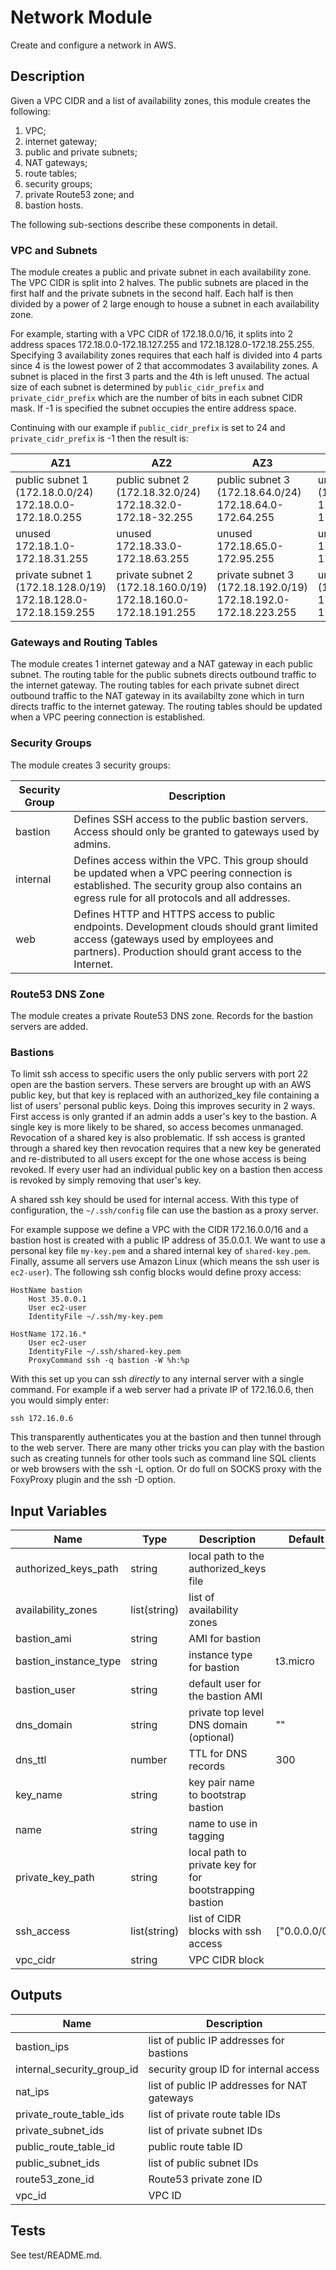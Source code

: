 # Network Module

Create and configure a network in AWS.

## Description

Given a VPC CIDR and a list of availability zones, this module creates the
following:
1. VPC;
1. internet gateway;
1. public and private subnets;
1. NAT gateways;
1. route tables;
1. security groups;
1. private Route53 zone; and
1. bastion hosts.

The following sub-sections describe these components in detail.

### VPC and Subnets

The module creates a public and private subnet in each availability zone. The
VPC CIDR is split into 2 halves. The public subnets are placed in the first
half and the private subnets in the second half. Each half is then divided by
a power of 2 large enough to house a subnet in each availability zone.

For example, starting with a VPC CIDR of 172.18.0.0/16, it splits into 2
address spaces 172.18.0.0-172.18.127.255 and 172.18.128.0-172.18.255.255.
Specifying 3 availability zones requires that each half is divided into 4 parts
since 4 is the lowest power of 2 that accommodates 3 availability zones. A
subnet is placed in the first 3 parts and the 4th is left unused. The actual
size of each subnet is determined by `public_cidr_prefix` and
`private_cidr_prefix` which are the number of bits in each subnet CIDR mask. If
-1 is specified the subnet occupies the entire address space.

Continuing with our example if `public_cidr_prefix` is set to 24 and
`private_cidr_prefix` is -1 then the result is:

| AZ1 | AZ2 | AZ3 | N/A |
| --- | --- | --- | --- |
| public subnet 1 (172.18.0.0/24)<br>172.18.0.0-172.18.0.255 | public subnet 2 (172.18.32.0/24)<br>172.18.32.0-172.18-32.255 | public subnet 3 (172.18.64.0/24)<br>172.18.64.0-172.64.255 | unused (172.18.96.0/24)<br>172.18.96.0-172.18.96.255 |
| unused<br>172.18.1.0-172.18.31.255 | unused<br>172.18.33.0-172.18.63.255 | unused<br>172.18.65.0-172.95.255 | unused<br>172.18.97.0-172.18.127.255 |
| private subnet 1 (172.18.128.0/19)<br>172.18.128.0-172.18.159.255 | private subnet 2 (172.18.160.0/19)<br>172.18.160.0-172.18.191.255 | private subnet 3 (172.18.192.0/19)<br>172.18.192.0-172.18.223.255 | unused (172.18.224.0/19)<br>172.18.224.0-172.18.255.255 |

### Gateways and Routing Tables

The module creates 1 internet gateway and a NAT gateway in each public subnet.
The routing table for the public subnets directs outbound traffic to the
internet gateway. The routing tables for each private subnet direct outbound
traffic to the NAT gateway in its availabilty zone which in turn directs
traffic to the internet gateway. The routing tables should be updated when a
VPC peering connection is established.

### Security Groups

The module creates 3 security groups:

| Security Group | Description |
| -------------- | ----------- |
| bastion | Defines SSH access to the public bastion servers. Access should only be granted to gateways used by admins. |
| internal | Defines access within the VPC. This group should be updated when a VPC peering connection is established. The security group also contains an egress rule for all protocols and all addresses. |
| web | Defines HTTP and HTTPS access to public endpoints. Development clouds should grant limited access (gateways used by employees and partners). Production should grant access to the Internet. |

### Route53 DNS Zone

The module creates a private Route53 DNS zone. Records for the bastion servers
are added.

### Bastions

To limit ssh access to specific users the only public servers with port 22 open
are the bastion servers. These servers are brought up with an AWS public key,
but that key is replaced with an authorized_key file containing a list of
users' personal public keys. Doing this improves security in 2 ways. First
access is only granted if an admin adds a user's key to the bastion. A single
key is more likely to be shared, so access becomes unmanaged. Revocation of a
shared key is also problematic. If ssh access is granted through a shared key
then revocation requires that a new key be generated and re-distributed to all
users except for the one whose access is being revoked. If every user had an
individual public key on a bastion then access is revoked by simply removing
that user's key.

A shared ssh key should be used for internal access. With this type of
configuration, the `~/.ssh/config` file can use the bastion as a proxy server.

For example suppose we define a VPC with the CIDR 172.16.0.0/16 and a bastion
host is created with a public IP address of 35.0.0.1. We want to use a personal
key file `my-key.pem` and a shared internal key of `shared-key.pem`. Finally,
assume all servers use Amazon Linux (which means the ssh user is `ec2-user`).
The following ssh config blocks would define proxy access:

    HostName bastion
        Host 35.0.0.1
        User ec2-user
        IdentityFile ~/.ssh/my-key.pem
    
    HostName 172.16.*
        User ec2-user
        IdentityFile ~/.ssh/shared-key.pem
        ProxyCommand ssh -q bastion -W %h:%p

With this set up you can ssh _directly_ to any internal server with a single
command. For example if a web server had a private IP of 172.16.0.6, then you
would simply enter:

    ssh 172.16.0.6

This transparently authenticates you at the bastion and then tunnel through to
the web server. There are many other tricks you can play with the bastion such
as creating tunnels for other tools such as command line SQL clients or web
browsers with the ssh -L option. Or do full on SOCKS proxy with the FoxyProxy
plugin and the ssh -D option.

## Input Variables

| Name | Type | Description | Default |
| ---- | ---- | ----------- | ------- |
| authorized_keys_path | string | local path to the authorized_keys file |  |
| availability_zones | list(string) | list of availability zones |  |
| bastion_ami | string | AMI for bastion |  |
| bastion_instance_type | string | instance type for bastion | t3.micro |
| bastion_user | string | default user for the bastion AMI |  |
| dns_domain | string | private top level DNS domain (optional) | "" |
| dns_ttl | number | TTL for DNS records | 300 |
| key_name | string | key pair name to bootstrap bastion |  |
| name | string | name to use in tagging |  |
| private_key_path | string | local path to private key for for bootstrapping bastion |  |
| ssh_access | list(string) | list of CIDR blocks with ssh access | ["0.0.0.0/0"] |
| vpc_cidr | string | VPC CIDR block |  |

## Outputs

| Name | Description |
| ---- | ----------- |
| bastion_ips | list of public IP addresses for bastions |
| internal_security_group_id | security group ID for internal access |
| nat_ips | list of public IP addresses for NAT gateways |
| private_route_table_ids | list of private route table IDs |
| private_subnet_ids | list of private subnet IDs |
| public_route_table_id | public route table ID |
| public_subnet_ids | list of public subnet IDs |
| route53_zone_id | Route53 private zone ID |
| vpc_id | VPC ID |

## Tests

See test/README.md.
